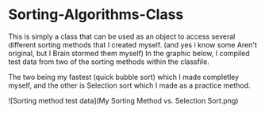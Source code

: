 # Sorting-Algorithms-Class
This is simply a class that can be used as an object to access several different sorting methods that I created myself.  (and yes i know some Aren't original, but I Brain stormed them myself)
In the graphic below, I compiled test data from two of the sorting methods within the classfile.  

The two being my fastest (quick bubble sort) which I made completley myself, and the other is Selection sort which I made as a practice method.  

![Sorting method test data](My Sorting Method vs. Selection Sort.png)
